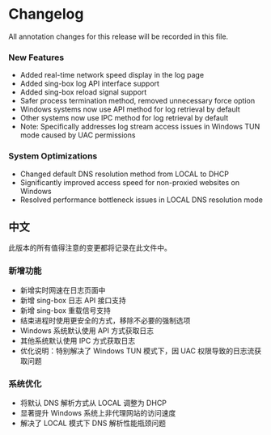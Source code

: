 # Changelog

All annotation changes for this release will be recorded in this file.

### New Features
- Added real-time network speed display in the log page
- Added sing-box log API interface support
- Added sing-box reload signal support
- Safer process termination method, removed unnecessary force option
- Windows systems now use API method for log retrieval by default
- Other systems now use IPC method for log retrieval by default
- Note: Specifically addresses log stream access issues in Windows TUN mode caused by UAC permissions

### System Optimizations
- Changed default DNS resolution method from LOCAL to DHCP
- Significantly improved access speed for non-proxied websites on Windows
- Resolved performance bottleneck issues in LOCAL DNS resolution mode

## 中文

此版本的所有值得注意的变更都将记录在此文件中。

### 新增功能
- 新增实时网速在日志页面中
- 新增 sing-box 日志 API 接口支持
- 新增 sing-box 重载信号支持
- 结束进程时使用更安全的方式，移除不必要的强制选项
- Windows 系统默认使用 API 方式获取日志
- 其他系统默认使用 IPC 方式获取日志
- 优化说明：特别解决了 Windows TUN 模式下，因 UAC 权限导致的日志流获取问题

### 系统优化
- 将默认 DNS 解析方式从 LOCAL 调整为 DHCP
- 显著提升 Windows 系统上非代理网站的访问速度
- 解决了 LOCAL 模式下 DNS 解析性能瓶颈问题